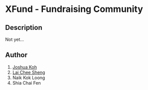 # XFund - Fundraising Community

## Description
Not yet...


## Author
1. [Joshua Koh](https://github.com/Joshuakme)
2. [Lai Chee Sheng](https://github.com/EcasLai)
3. Naik Kok Loong
4. Shia Chai Fen
